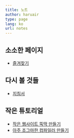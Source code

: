 ```yaml
---
title: 노트
author: haruair
type: page
lang: ko
url: notes
---
```


## 소소한 페이지

- [즐겨찾기](/ko/bookmarks/)

## 다시 볼 것들

- [지침서](/ko/guidance)

## 작은 튜토리얼

- [작은 웹사이트 뚝딱 만들기](/ko/how-to/tiny-website/)
- [아주 조그마한 컴파일러 만들기](https://edykim.com/ko/post/the-super-tiny-compiler/)

